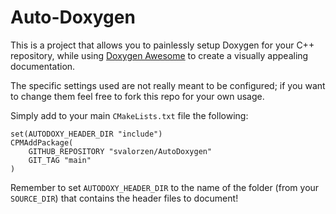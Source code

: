 Auto-Doxygen
============

This is a project that allows you to painlessly setup Doxygen for your C++
repository, while using [Doxygen Awesome](https://github.com/jothepro/doxygen-awesome-css)
to create a visually appealing documentation.

The specific settings used are not really meant to be configured; if you want to
change them feel free to fork this repo for your own usage.

Simply add to your main `CMakeLists.txt` file the following:
```
set(AUTODOXY_HEADER_DIR "include")
CPMAddPackage(
    GITHUB_REPOSITORY "svalorzen/AutoDoxygen"
    GIT_TAG "main"
)
```
Remember to set `AUTODOXY_HEADER_DIR` to the name of the folder (from your
`SOURCE_DIR`) that contains the header files to document!
